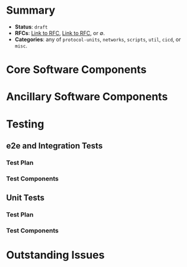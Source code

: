 # Summary
- **Status**: `draft` <!-- `review`, `suspended` -->
- **RFCs**: [Link to RFC](#./link/to/rfc), [Link to RFC](#./link/to/rfc), or $\emptyset$.
- **Categories**: any of `protocol-units`, `networks`, `scripts`, `util`, `cicd`, or `misc`.

<!--
Add your summary text here. 
 -->

# Core Software Components

<!--
Describe core software components added or modified by the PR. 
-->

# Ancillary Software Components
<!--
Describe components added or modified while working on core software components.
-->

# Testing

## e2e and Integration Tests

### Test Plan
<!---
Describe how your PR is tested. 
-->

### Test Components
<!--
List the test components added or modified in this PR.
-->

## Unit Tests

### Test Plan
<!---
Describe how your PR is tested. 
-->

### Test Components
<!--
List the test components added or modified in this PR.
-->

# Outstanding Issues
<!--
List any outstanding issues that need to be addressed in future PRs, but which do not block merging this PR.
-->